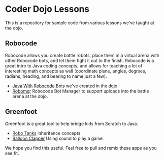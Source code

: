 # Coder Dojo Lessons

This is a repository for sample code from various lessons we've taught at the dojo.

## Robocode
Robocode allows you create battle robots, place them in a virtual arena with other
Robocode bots, and let them fight it out to the finish.  Robocode is a great intro to Java coding concepts,
and allows for teaching a lot of interesting math concepts as well (coordinate plane, angles, degrees, radians,
heading, and bearing to name just a few).

- [Java With Robocode](https://github.com/rvacoderdojo/lessons/tree/master/robocode/java-with-robocode) Bots we've created in the dojo
- [Robomgr](https://github.com/rvacoderdojo/lessons/tree/master/robocode/robomgr) Robocode Bot Manager to support uploads into the battle arena at the dojo.

## Greenfoot
Greenfoot is a great tool to help bridge kids from Scratch to Java.

- [Robo Tanks](https://github.com/rvacoderdojo/lessons/tree/master/greenfoot/robo-tanks) Inheritance concepts
- [Balloon Clapper](https://github.com/rvacoderdojo/lessons/tree/master/greenfoot/balloon-clapper) Using sound to play a game.

We hope you find this useful. Feel free to pull and remix these apps as you see fit.
